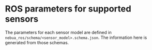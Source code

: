 # ROS parameters for supported sensors

The parameters for each sensor model are defined in `nebua_ros/schema/<sensor_model>.schema.json`.
The information here is generated from those schemas.
